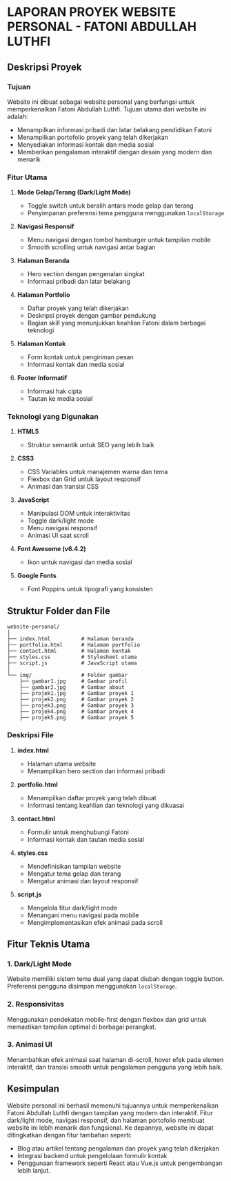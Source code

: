 # LAPORAN PROYEK WEBSITE PERSONAL - FATONI ABDULLAH LUTHFI

## Deskripsi Proyek

### Tujuan
Website ini dibuat sebagai website personal yang berfungsi untuk memperkenalkan Fatoni Abdullah Luthfi. Tujuan utama dari website ini adalah:
- Menampilkan informasi pribadi dan latar belakang pendidikan Fatoni
- Menampilkan portofolio proyek yang telah dikerjakan
- Menyediakan informasi kontak dan media sosial
- Memberikan pengalaman interaktif dengan desain yang modern dan menarik

### Fitur Utama
1. **Mode Gelap/Terang (Dark/Light Mode)**
   - Toggle switch untuk beralih antara mode gelap dan terang
   - Penyimpanan preferensi tema pengguna menggunakan `localStorage`

2. **Navigasi Responsif**
   - Menu navigasi dengan tombol hamburger untuk tampilan mobile
   - Smooth scrolling untuk navigasi antar bagian

3. **Halaman Beranda**
   - Hero section dengan pengenalan singkat
   - Informasi pribadi dan latar belakang

4. **Halaman Portfolio**
   - Daftar proyek yang telah dikerjakan
   - Deskripsi proyek dengan gambar pendukung
   - Bagian skill yang menunjukkan keahlian Fatoni dalam berbagai teknologi

5. **Halaman Kontak**
   - Form kontak untuk pengiriman pesan
   - Informasi kontak dan media sosial

6. **Footer Informatif**
   - Informasi hak cipta
   - Tautan ke media sosial

### Teknologi yang Digunakan

1. **HTML5**
   - Struktur semantik untuk SEO yang lebih baik

2. **CSS3**
   - CSS Variables untuk manajemen warna dan tema
   - Flexbox dan Grid untuk layout responsif
   - Animasi dan transisi CSS

3. **JavaScript**
   - Manipulasi DOM untuk interaktivitas
   - Toggle dark/light mode
   - Menu navigasi responsif
   - Animasi UI saat scroll

4. **Font Awesome (v6.4.2)**
   - Ikon untuk navigasi dan media sosial

5. **Google Fonts**
   - Font Poppins untuk tipografi yang konsisten

## Struktur Folder dan File

```
website-personal/
│
├── index.html          # Halaman beranda
├── portfolio.html      # Halaman portfolio
├── contact.html        # Halaman kontak
├── styles.css          # Stylesheet utama
├── script.js           # JavaScript utama
│
└── img/                # Folder gambar
    ├── gambar1.jpg     # Gambar profil
    ├── gambar2.jpg     # Gambar about
    ├── projek1.jpg     # Gambar proyek 1
    ├── projek2.png     # Gambar proyek 2
    ├── projek3.png     # Gambar proyek 3
    ├── projek4.png     # Gambar proyek 4
    ├── projek5.png     # Gambar proyek 5
```

### Deskripsi File

1. **index.html**
   - Halaman utama website
   - Menampilkan hero section dan informasi pribadi

2. **portfolio.html**
   - Menampilkan daftar proyek yang telah dibuat
   - Informasi tentang keahlian dan teknologi yang dikuasai

3. **contact.html**
   - Formulir untuk menghubungi Fatoni
   - Informasi kontak dan tautan media sosial

4. **styles.css**
   - Mendefinisikan tampilan website
   - Mengatur tema gelap dan terang
   - Mengatur animasi dan layout responsif

5. **script.js**
   - Mengelola fitur dark/light mode
   - Menangani menu navigasi pada mobile
   - Mengimplementasikan efek animasi pada scroll

## Fitur Teknis Utama

### 1. Dark/Light Mode
Website memiliki sistem tema dual yang dapat diubah dengan toggle button. Preferensi pengguna disimpan menggunakan `localStorage`.

### 2. Responsivitas
Menggunakan pendekatan mobile-first dengan flexbox dan grid untuk memastikan tampilan optimal di berbagai perangkat.

### 3. Animasi UI
Menambahkan efek animasi saat halaman di-scroll, hover efek pada elemen interaktif, dan transisi smooth untuk pengalaman pengguna yang lebih baik.

## Kesimpulan
Website personal ini berhasil memenuhi tujuannya untuk memperkenalkan Fatoni Abdullah Luthfi dengan tampilan yang modern dan interaktif. Fitur dark/light mode, navigasi responsif, dan halaman portofolio membuat website ini lebih menarik dan fungsional. Ke depannya, website ini dapat ditingkatkan dengan fitur tambahan seperti:
- Blog atau artikel tentang pengalaman dan proyek yang telah dikerjakan
- Integrasi backend untuk pengelolaan formulir kontak
- Penggunaan framework seperti React atau Vue.js untuk pengembangan lebih lanjut.

